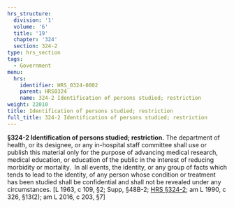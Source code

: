 ```yaml
---
hrs_structure:
  division: '1'
  volume: '6'
  title: '19'
  chapter: '324'
  section: 324-2
type: hrs_section
tags:
  - Government
menu:
  hrs:
    identifier: HRS_0324-0002
    parent: HRS0324
    name: 324-2 Identification of persons studied; restriction
weight: 22010
title: Identification of persons studied; restriction
full_title: 324-2 Identification of persons studied; restriction
---
```

**§324-2 Identification of persons studied; restriction.** The department of health, or its designee, or any in-hospital staff committee shall use or publish this material only for the purpose of advancing medical research, medical education, or education of the public in the interest of reducing morbidity or mortality.  In all events, the identity, or any group of facts which tends to lead to the identity, of any person whose condition or treatment has been studied shall be confidential and shall not be revealed under any circumstances. [L 1963, c 109, §2; Supp, §48B-2; [HRS §324-2](/title-19/chapter-324/section-324-2/); am L 1990, c 326, §13(2); am L 2016, c 203, §7]